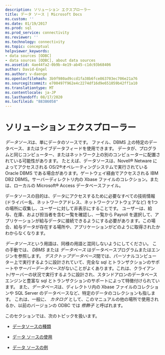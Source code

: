 ```yaml
---
description: ソリューション エクスプローラー
title: データ ソース | Microsoft Docs
ms.custom: ''
ms.date: 01/19/2017
ms.prod: sql
ms.prod_service: connectivity
ms.reviewer: ''
ms.technology: connectivity
ms.topic: conceptual
helpviewer_keywords:
- data sources [ODBC]
- data sources [ODBC], about data sources
ms.assetid: 4ae44fa2-0b9b-4e19-ab45-c1dc93b68406
author: David-Engel
ms.author: v-daenge
ms.openlocfilehash: 3b9f980ad9ccd1fa38b6fce863703ec706e21a76
ms.sourcegitcommit: e700497f962e4c2274df16d9e651059b42ff1a10
ms.translationtype: MT
ms.contentlocale: ja-JP
ms.lasthandoff: 08/17/2020
ms.locfileid: "88386058"
---
```

# <a name="data-sources"></a>ソリューション エクスプローラー
*データソース*は、単にデータのソースです。 ファイル、DBMS 上の特定のデータベース、またはライブデータフィードを使用できます。 データが、プログラムと同じコンピューター、またはネットワーク上の別のコンピューターに配置されている可能性があります。 たとえば、データソースは、Novell® Netware によってアクセスされる OS/2®オペレーティングシステムで実行されている Oracle DBMS である場合があります。ゲートウェイ経由でアクセスされる IBM DB2 DBMS。サーバーディレクトリ内の Xbase ファイルのコレクション。または、ローカルの Microsoft® Access データベースファイル。  
  
 データソースの目的は、データにアクセスするために必要なすべての技術情報 (ドライバー名、ネットワークアドレス、ネットワークソフトウェアなど) を1つの場所に収集し、ユーザーに対して非表示にすることです。 ユーザーは、給与、在庫、および担当者を含む一覧を確認し、一覧から Payroll を選択して、アプリケーションが給与データに接続できるようにする必要があります。この場合、給与データが存在する場所や、アプリケーションがどのように取得されたかわからなくなります。  
  
 *データソース*という用語は、同様の用語と混同しないようにしてください。 この手動では、 *DBMS* または *データベース* はデータベースプログラムまたはエンジンを参照します。 *デスクトップデータベース*間では、パーソナルコンピューター上で実行するように設計されていて、完全な sql とトランザクションのサポートや*サーバーデータベース*がないことがよくあります。これは、クライアント/サーバーの状況で実行するように設計され、スタンドアロンのデータベースエンジンと豊富な sql とトランザクションのサポートによって特徴付けられています。 また、*データベース*は、ディレクトリ内の Xbase ファイルのコレクションや SQL Server のデータベースなど、特定のデータのコレクションも指します。 これは、一般に、 *カタログ* として、このマニュアルの他の場所で使用されるか、以前のバージョンの ODBC では *修飾子* と呼ばれます。  
  
 このセクションでは、次のトピックを扱います。  
  
-   [データソースの種類](../../odbc/reference/types-of-data-sources.md)  
  
-   [データ ソースの使用](../../odbc/reference/using-data-sources.md)  
  
-   [データ ソースの例](../../odbc/reference/data-source-example.md)
